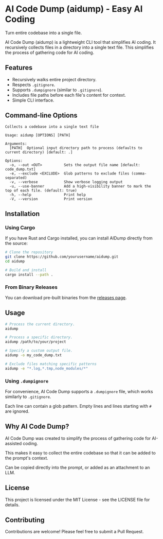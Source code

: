 # AI Code Dump (aidump) - Easy AI Coding

Turn entire codebase into a single file.

AI Code Dump (aidump) is a lightweight CLI tool that simplifies AI coding. It
recursively collects files in a directory into a single text file. This
simplifies the process of gathering code for AI coding.

## Features

- Recursively walks entire project directory.
- Respects `.gitignore`.
- Supports `.dumpignore` (similar to `.gitignore`).
- Includes file paths before each file's content for context.
- Simple CLI interface.

## Command-line Options

```
Collects a codebase into a single text file

Usage: aidump [OPTIONS] [PATH]

Arguments:
  [PATH]  Optional input directory path to process (defaults to current directory) [default: .]

Options:
  -o, --out <OUT>          Sets the output file name [default: code_dump.txt]
  -e, --exclude <EXCLUDE>  Glob patterns to exclude files (comma-separated)
  -v, --verbose            Show verbose logging output
  -u, --use-banner         Add a high-visibility banner to mark the top of each file. (default: true)
  -h, --help               Print help
  -V, --version            Print version
```

## Installation

### Using Cargo

If you have Rust and Cargo installed, you can install AIDump directly from the
source:

```bash
# Clone the repository
git clone https://github.com/yourusername/aidump.git
cd aidump

# Build and install
cargo install --path .
```

### From Binary Releases

You can download pre-built binaries from the
[releases page](https://github.com/yourusername/aidump/releases).

## Usage

```bash
# Process the current directory.
aidump

# Process a specific directory.
aidump /path/to/your/project

# Specify a custom output file.
aidump -o my_code_dump.txt

# Exclude files matching specific patterns
aidump -e "*.log,*.tmp,node_modules/*"
```

### Using `.dumpignore`

For convenience, AI Code Dump supports a `.dumpignore` file, which works
similarly to `.gitignore`.

Each line can contain a glob pattern. Empty lines and lines starting with `#`
are ignored.

## Why AI Code Dump?

AI Code Dump was created to simplify the process of gathering code for
AI-assisted coding.

This makes it easy to collect the entire codebase so that it can be added to the
prompt's context.

Can be copied directly into the prompt, or added as an attachment to an LLM.

## License

This project is licensed under the MIT License - see the LICENSE file for
details.

## Contributing

Contributions are welcome! Please feel free to submit a Pull Request.
